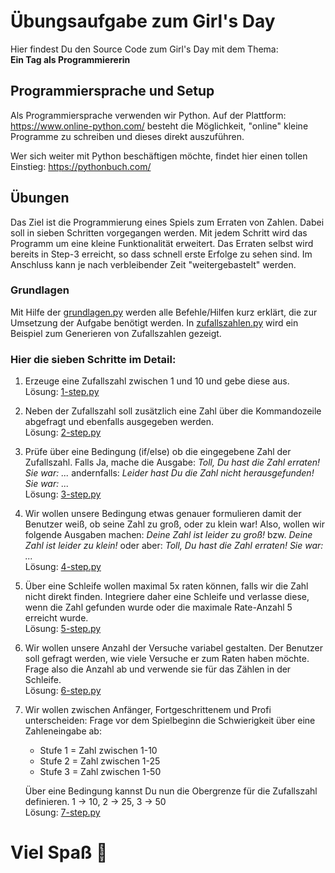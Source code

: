 # Übungsaufgabe zum Girl's Day
Hier findest Du den Source Code zum Girl's Day mit dem Thema:  
**Ein Tag als Programmiererin**

## Programmiersprache und Setup
Als Programmiersprache verwenden wir Python. Auf der Plattform: https://www.online-python.com/ besteht die Möglichkeit, "online" kleine Programme zu schreiben und dieses direkt auszuführen.  

Wer sich weiter mit Python beschäftigen möchte, findet hier einen tollen Einstieg: https://pythonbuch.com/

## Übungen
Das Ziel ist die Programmierung eines Spiels zum Erraten von Zahlen. Dabei soll in sieben Schritten vorgegangen werden. Mit jedem Schritt wird das Programm um eine kleine Funktionalität erweitert. Das Erraten selbst wird bereits in Step-3 erreicht, so dass schnell erste Erfolge zu sehen sind. Im Anschluss kann je nach verbleibender Zeit "weitergebastelt" werden.
### Grundlagen
Mit Hilfe der [grundlagen.py](./grundlagen.py) werden alle Befehle/Hilfen kurz erklärt, die zur Umsetzung der Aufgabe benötigt werden. In [zufallszahlen.py](./zufallszahlen.py) wird ein Beispiel zum Generieren von Zufallszahlen gezeigt.

### Hier die sieben Schritte im Detail: 
1. Erzeuge eine Zufallszahl zwischen 1 und 10 und gebe diese aus.  
Lösung: [1-step.py](./zahlenraten/1-step.py)

2. Neben der Zufallszahl soll zusätzlich eine Zahl über die Kommandozeile abgefragt und ebenfalls ausgegeben werden.  
Lösung: [2-step.py](./zahlenraten/2-step.py)

3. Prüfe über eine Bedingung (if/else) ob die eingegebene Zahl der Zufallszahl. Falls Ja, mache die Ausgabe: *Toll, Du hast die Zahl erraten! Sie war: ...* andernfalls: *Leider hast Du die Zahl nicht herausgefunden! Sie war: ...*  
Lösung: [3-step.py](./zahlenraten/3-step.py)

4. Wir wollen unsere Bedingung etwas genauer formulieren damit der Benutzer weiß, ob seine Zahl zu groß, oder zu klein war! Also, wollen wir folgende Ausgaben machen: *Deine Zahl ist leider zu groß!* bzw. *Deine Zahl ist leider zu klein!* oder aber: *Toll, Du hast die Zahl erraten! Sie war: ...*  
Lösung: [4-step.py](./zahlenraten/4-step.py)

5. Über eine Schleife wollen maximal 5x raten können, falls wir die Zahl nicht direkt finden. Integriere daher eine Schleife und verlasse diese, wenn die Zahl gefunden wurde oder die maximale Rate-Anzahl 5 erreicht wurde.  
Lösung: [5-step.py](./zahlenraten/5-step.py)

6. Wir wollen unsere Anzahl der Versuche variabel gestalten. Der Benutzer soll gefragt werden, wie viele Versuche er zum Raten haben möchte. Frage also die Anzahl ab und verwende sie für das Zählen in der Schleife.  
Lösung: [6-step.py](./zahlenraten/6-step.py)

7. Wir wollen zwischen Anfänger, Fortgeschrittenem und Profi unterscheiden: Frage vor dem Spielbeginn die Schwierigkeit über eine Zahleneingabe ab:  
    * Stufe 1 = Zahl zwischen 1-10 
    * Stufe 2 = Zahl zwischen 1-25 
    * Stufe 3 = Zahl zwischen 1-50  

    Über eine Bedingung kannst Du nun die Obergrenze für die Zufallszahl definieren. 1 -> 10, 2 -> 25, 3 -> 50  
    Lösung: [7-step.py](./zahlenraten/7-step.py)

# Viel Spaß 🌷